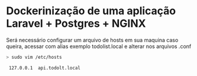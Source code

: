 # Dockerinização de uma aplicação Laravel + Postgres + NGINX

Será necessário configurar um arquivo de hosts em sua maquina caso queira, acessar com alias exemplo todolist.local e alterar nos arquivos .conf

```sh
> sudo vim /etc/hosts
```

```sh
 127.0.0.1  api.todolt.local
```
